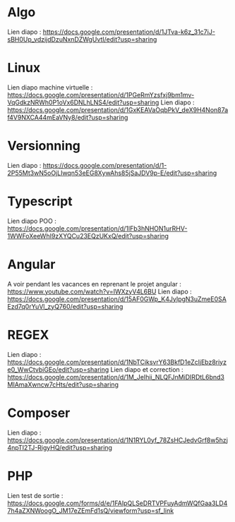 # Algo
Lien diapo : https://docs.google.com/presentation/d/1JTva-k6z_31c7iJ-sBH0Up_vdzijdDzuNxnDZWgUvtI/edit?usp=sharing

# Linux
Lien diapo machine virtuelle : https://docs.google.com/presentation/d/1PGeRmYzsfxj9bm1mv-VqGdkzNRWh0P1oVx6DNLhLNS4/edit?usp=sharing
Lien diapo : https://docs.google.com/presentation/d/1GxKEAVaOqbPkV_deX9H4Non87af4V9NXCA44mEaVNy8/edit?usp=sharing

# Versionning
Lien diapo : https://docs.google.com/presentation/d/1-2P55Mt3wN5oOjLIwqn53eEG8XywAhs85jSaJDV9p-E/edit?usp=sharing

# Typescript
Lien diapo POO : https://docs.google.com/presentation/d/1lFb3hNHON1urRHV-1WWFoXeeWhI9zXYQCu23EQzUKxQ/edit?usp=sharing

# Angular
A voir pendant les vacances en reprenant le projet angular : https://www.youtube.com/watch?v=IWXzyV4L6BU
Lien diapo : https://docs.google.com/presentation/d/15AF0GWp_K4JyIpgN3uZmeE0SAEzd7q0rYuVl_zyQ760/edit?usp=sharing

# REGEX
Lien diapo : https://docs.google.com/presentation/d/1NbTCiksvrY63BkfD1eZcljEbz8riyze0_WwCtvbiGEo/edit?usp=sharing
Lien diapo et correction : https://docs.google.com/presentation/d/1M_JeIhii_NLQFJnMiDIRDtL6bnd3MIAmaXwncw7cHts/edit?usp=sharing

# Composer
Lien diapo : https://docs.google.com/presentation/d/1N1RYL0yf_78ZsHCJedvGrf8w5hzj4npTI2TJ-RigyHQ/edit?usp=sharing

# PHP
Lien test de sortie : https://docs.google.com/forms/d/e/1FAIpQLSeDRTVPFuyAdmWQfGaa3LD47h4aZXNWoogO_JM17eZEmFd1sQ/viewform?usp=sf_link

